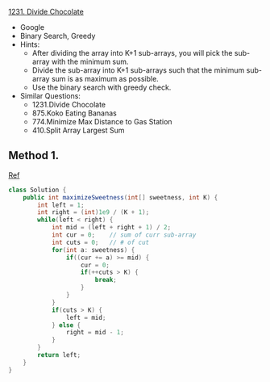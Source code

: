 [1231. Divide Chocolate](https://leetcode.com/problems/divide-chocolate/)

* Google
* Binary Search, Greedy
* Hints:
    * After dividing the array into K+1 sub-arrays, you will pick the sub-array with the minimum sum.
    * Divide the sub-array into K+1 sub-arrays such that the minimum sub-array sum is as maximum as possible.
    * Use the binary search with greedy check.
* Similar Questions:
    * 1231.Divide Chocolate
    * 875.Koko Eating Bananas
    * 774.Minimize Max Distance to Gas Station
    * 410.Split Array Largest Sum
    
    
## Method 1.
[Ref](https://leetcode.com/problems/divide-chocolate/discuss/408503/JavaC%2B%2BPython-Binary-Search)
```java 
class Solution {
    public int maximizeSweetness(int[] sweetness, int K) {
        int left = 1;
        int right = (int)1e9 / (K + 1);
        while(left < right) {
            int mid = (left + right + 1) / 2;
            int cur = 0;    // sum of curr sub-array
            int cuts = 0;   // # of cut
            for(int a: sweetness) {
                if((cur += a) >= mid) {
                    cur = 0;
                    if(++cuts > K) {
                        break;
                    }
                }
            }
            if(cuts > K) {
                left = mid;
            } else {
                right = mid - 1;
            }
        }
        return left;
    }
}
```

